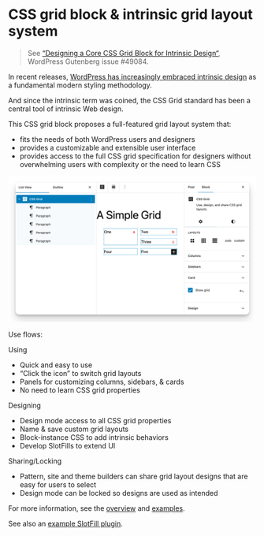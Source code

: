# CSS grid block & intrinsic grid layout system

> See [“Designing a Core CSS Grid Block for Intrinsic Design“](https://github.com/WordPress/gutenberg/issues/49084), WordPress Gutenberg issue #49084.

In recent releases, [WordPress has increasingly embraced intrinsic design](https://developer.wordpress.org/news/2023/02/intrinsic-design-theming-and-rethinking-how-to-design-with-wordpress/) as a fundamental modern styling methodology.

And since the intrinsic term was coined, the CSS Grid standard has been a central tool of intrinsic Web design.

This CSS grid block proposes a full-featured grid layout system that:

-   fits the needs of both WordPress users and designers
-   provides a customizable and extensible user interface
-   provides access to the full CSS grid specification for designers without overwhelming users with complexity or the need to learn CSS

![CSS Grid block](./docs/css-grid-block-screenshot.png)

Use flows:

Using

-   Quick and easy to use
-   “Click the icon” to switch grid layouts
-   Panels for customizing columns, sidebars, & cards
-   No need to learn CSS grid properties

Designing

-   Design mode access to all CSS grid properties
-   Name & save custom grid layouts
-   Block-instance CSS to add intrinsic behaviors
-   Develop SlotFills to extend UI

Sharing/Locking

-   Pattern, site and theme builders can share grid layout designs that are easy for users to select
-   Design mode can be locked so designs are used as intended

For more information, see the [overview](https://boot2wp.com/css-grid/) and [examples](http://boot2wp.local/css-grid-block/examples/).

See also an [example SlotFill plugin](https://github.com/boot2wp/b2wp-grid-slotfill).
